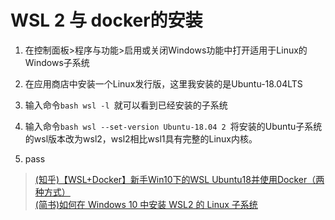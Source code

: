 # WSL 2 与 docker的安装

1. 在控制面板>程序与功能>启用或关闭Windows功能中打开适用于Linux的Windows子系统
2. 在应用商店中安装一个Linux发行版，这里我安装的是Ubuntu-18.04LTS
3. 输入命令```bash wsl -l ```就可以看到已经安装的子系统
4. 输入命令```bash wsl --set-version Ubuntu-18.04 2 ```将安装的Ubuntu子系统的wsl版本改为wsl2，wsl2相比wsl1具有完整的Linux内核。

5. pass



> [(知乎)【WSL+Docker】新手Win10下的WSL Ubuntu18并使用Docker（两种方式）](https://zhuanlan.zhihu.com/p/61542198)  
> [(简书)如何在 Windows 10 中安装 WSL2 的 Linux 子系统](https://www.jianshu.com/p/6da235905657)